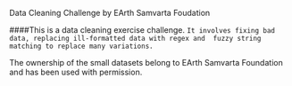 Data Cleaning Challenge by EArth Samvarta Foudation


####This is a data cleaning exercise challenge.
`It involves fixing bad data, replacing ill-formatted data with regex and 
fuzzy string matching to replace many variations.`

The ownership of the small datasets belong to EArth Samvarta Foundation and has been used with permission.